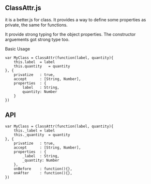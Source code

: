 ## ClassAttr.js

it is a better.js for class. 
It provides a way to define some properties as private, the same for functions.

It provide strong typing for the object properties.
The constructor arguements got strong type too.

Basic Usage

```
var MyClass	= ClassAttr(function(label, quantity){
	this.label	= label
	this.quantity	= quantity
}, {
	privatize	: true,
	accept		: [String, Number],
	properties	: {
		label	: String,
		quantity: Number
	}
})
```


## API

```
var MyClass	= ClassAttr(function(label, quantity){
	this._label	= label
	this._quantity	= quantity
}, {
	privatize	: true,
	accept		: [String, Number],
	properties	: {
		_label	: String,
		_quantity: Number
	},
	onBefore	: function(){},
	onAfter		: function(){},
})
```
